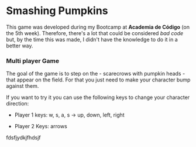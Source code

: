 # Smashing Pumpkins

This game was developed during my Bootcamp at **Academia de Código** (on the 5th week).
Therefore, there's a lot that could be considered *bad code* but, by the time this was made, I didn't have the knowledge to do it in a better way.

### Multi player Game

The goal of the game is to step on the - scarecrows with pumpkin heads - that appear on the field. For that you just need to make your character bump against them.

If you want to try it you can use the following keys to change your character direction:

* Player 1 keys: 
  w, s, a, s -> up, down, left, right

* Player 2 Keys:
  arrows 

fdsfjydkjfhdsjf

